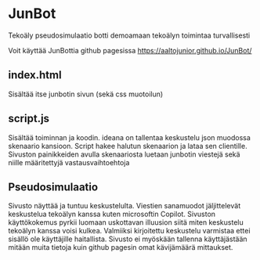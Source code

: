 # JunBot
Tekoäly pseudosimulaatio botti demoamaan tekoälyn toimintaa turvallisesti

Voit käyttää JunBottia github pagesissa https://aaltojunior.github.io/JunBot/

## index.html
Sisältää itse junbotin sivun (sekä css muotoilun)

## script.js
Sisältää toiminnan ja koodin. ideana on tallentaa keskustelu json muodossa skenaario kansioon.
Script hakee halutun skenaarion ja lataa sen clientille.
Sivuston painikkeiden avulla skenaariosta luetaan junbotin viestejä sekä niille määritettyjä vastausvaihtoehtoja

## Pseudosimulaatio
Sivusto näyttää ja tuntuu keskustelulta. Viestien sanamuodot jäljittelevät keskustelua tekoälyn kanssa kuten microsoftin Copilot.
Sivuston käyttökokemus pyrkii luomaan uskottavan illuusion siitä miten keskustelu tekoälyn kanssa voisi kulkea.
Valmiiksi kirjoitettu keskustelu varmistaa ettei sisällö ole käyttäjille haitallista. Sivusto ei myöskään tallenna käyttäjästään mitään muita tietoja kuin github pagesin omat kävijämäärä mittaukset.
